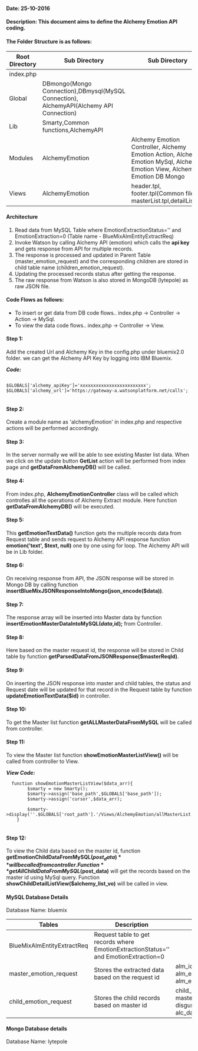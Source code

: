 #### Date: 25-10-2016
#### Description: This document aims to define the Alchemy Emotion API coding.


#### The Folder Structure is as follows:
   
   
   Root Directory | Sub Directory | Sub Directory 
------------ | ------------- | -------------
index.php | | |
Global | DBmongo(Mongo Connection),DBmysql(MySQL Connection), AlchemyAPI(Alchemy API Connection)  | 
Lib | Smarty,Common functions,AlchemyAPI | |
Modules | AlchemyEmotion | Alchemy Emotion Controller, Alchemy Emotion Action, Alchemy Emotion MySql, Alchemy Emotion View, Alchemy Emotion DB Mongo|
Views | AlchemyEmotion | header.tpl, footer.tpl(Common files), masterList.tpl,detailList.tpl|

#### Architecture

1. Read data from MySQL Table where EmotionExtractionStatus='' and EmotionExtraction=0 (Table name - BlueMixAlmEntityExtractReq)
2. Invoke Watson by calling Alchemy API (emotion) which calls the **api key** and gets response from API for multiple records.
3. The response is processed and updated in Parent Table (master_emotion_request) and the corresponding children are stored in child table name (children_emotion_request). 
4. Updating the processed records status after getting the response. 
5. The raw response from Watson is also stored in MongoDB (lytepole) as raw JSON file.

#### Code Flows as follows:
   * To insert or get data from DB code flows.. index.php -> Controller -> Action -> MySql.
   * To view the data code flows.. index.php -> Controller -> View.
   
 
#### Step 1:
  Add the created Url and Alchemy Key in the config.php under bluemix2.0 folder. we can get the Alchemy API Key by logging into IBM Bluemix. 
	
**_Code:_**
	
```
	
$GLOBALS['alchemy_apiKey']='xxxxxxxxxxxxxxxxxxxxxxxxx';
$GLOBALS['alchemy_url']='https://gateway-a.watsonplatform.net/calls';
	
```
	
  
#### Step 2:
  Create a module name as 'alchemyEmotion' in index.php and respective actions will be performed accordingly.

#### Step 3:
   In the server normally we will be able to see existing Master list data. When we click on the update button **GetList** action will be performed from index page and **getDataFromAlchemyDB()** will be called.
   
#### Step 4:
   From index.php, **AlchemyEmotionController** class will be called which controlles all the operations of Alchemy Extract module. Here function **getDataFromAlchemyDB()** will be executed.
   
#### Step 5:
   This **getEmotionTextData()** function gets the multiple records data from Request table and sends request to Alchemy API response function **emotion('text', $text, null)** one by one using for loop.
   The Alchemy API will be in Lib folder.
   
#### Step 6:
   On receiving response from API, the JSON response will be stored in Mongo DB by calling function  **insertBlueMixJSONResponseIntoMongo(json_encode($data))**.

#### Step 7:
   The response array will be inserted into Master data by function **insertEmotionMasterDataIntoMySQL($data,$id);** from Controller.
   

#### Step 8:
   Here based on the master request id, the response will be stored in Child table by function **getParsedDataFromJSONResponse($masterReqId)**.



#### Step 9:
   On inserting the JSON response into master and child tables, the status and Request date will be updated for that record in the Request table by function **updateEmotionTextData($id)** in controller.


#### Step 10:
   To get the Master list function **getALLMasterDataFromMySQL** will be called from controller.
   
#### Step 11:
   To view the Master list function **showEmotionMasterListView()** will be called from controller to View.
   
**_View Code:_**

```
  function showEmotionMasterListView($data_arr){
        $smarty = new Smarty();
        $smarty->assign('base_path',$GLOBALS['base_path']);
		$smarty->assign('cursor',$data_arr);
		
	    $smarty->display(''.$GLOBALS['root_path'].'/Views/AlchemyEmotion/allMasterList.tpl');
    }
    
``` 

#### Step 12:
   To view the Child data based on the master id, function **getEmotionChildDataFromMySQL($post_data)** will be called from controller.
   Function **getAllChildDataFromMySQL($post_data)** will get the records based on the master id using MySql query. Function **showChildDetailListView($alchemy_list_vo)** will be called in view. 
   
#### MySQL Database Details

  
 Database Name: bluemix
 
 Tables | Description | Fields 
------------ | ------------- | ------------
BlueMixAlmEntityExtractReq | Request table to get records where EmotionExtractionStatus='' and EmotionExtraction=0 | |
master_emotion_request | Stores the extracted data based on the request id | alm_id, alm_request_date, alm_external_id, alm_emotion_response_text |
child_emotion_request | Stores the child records based on master id | child_emotion_id, master_emotion_id, anger, disgust, fear, joy, sadness, alc_date |
 
 
#### Mongo Database details
 
Database Name: lytepole

